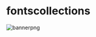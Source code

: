 # fontscollections
![bannerpng](https://user-images.githubusercontent.com/29230128/44001129-9c34c560-9e49-11e8-92c2-ca404b40ebee.png)
